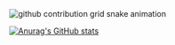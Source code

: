 <picture>
  <source media="(prefers-color-scheme: dark)" srcset="https://raw.githubusercontent.com/xia-2/xia-2/output/github-contribution-grid-snake-dark.svg">
  <source media="(prefers-color-scheme: light)" srcset="https://raw.githubusercontent.com/xia-2/xia-2/output/github-contribution-grid-snake.svg">
  <img alt="github contribution grid snake animation" src="https://raw.githubusercontent.com/xia-2/xia-2/output/github-contribution-grid-snake.svg">
</picture>


[![Anurag's GitHub stats](https://github-readme-stats.vercel.app/api?username=xia-2&show_icons=true&theme=tokyonight)](https://github.com/xia-2)
